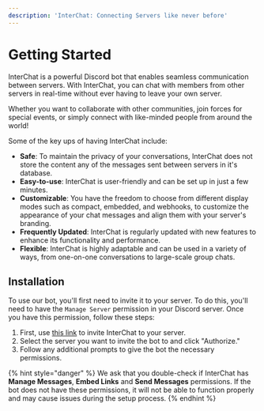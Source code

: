 ```yaml
---
description: 'InterChat: Connecting Servers like never before'
---
```


# Getting Started

InterChat is a powerful Discord bot that enables seamless communication between servers. With InterChat, you can chat with members from other servers in real-time without ever having to leave your own server.

Whether you want to collaborate with other communities, join forces for special events, or simply connect with like-minded people from around the world!

Some of the key ups of having InterChat include:

* **Safe**: To maintain the privacy of your conversations, InterChat does not store the content any of the messages sent between servers in it's database.
* **Easy-to-use**: InterChat is user-friendly and can be set up in just a few minutes.
* **Customizable**: You have the freedom to choose from different display modes such as compact, embedded, and webhooks, to customize the appearance of your chat messages and align them with your server's branding.
* **Frequently Updated**: InterChat is regularly updated with new features to enhance its functionality and performance.
* **Flexible**: InterChat is highly adaptable and can be used in a variety of ways, from one-on-one conversations to large-scale group chats.

## Installation

To use our bot, you'll first need to invite it to your server. To do this, you'll need to have the `Manage Server` permission in your Discord server. Once you have this permission, follow these steps:

1. First, use [this link](https://dsc.gg/interchat) to invite InterChat to your server.
2. Select the server you want to invite the bot to and click "Authorize."
3. Follow any additional prompts to give the bot the necessary permissions.

{% hint style="danger" %}
We ask that you double-check if InterChat has **Manage Messages**, **Embed Links** and **Send Messages** permissions. If the bot does not have these permissions, it will not be able to function properly and may cause issues during the setup process.
{% endhint %}
